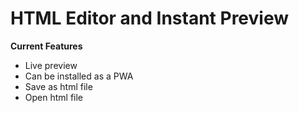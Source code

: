 # HTML Editor and Instant Preview

**Current Features**
* Live preview
* Can be installed as a PWA
* Save as html file
* Open html file